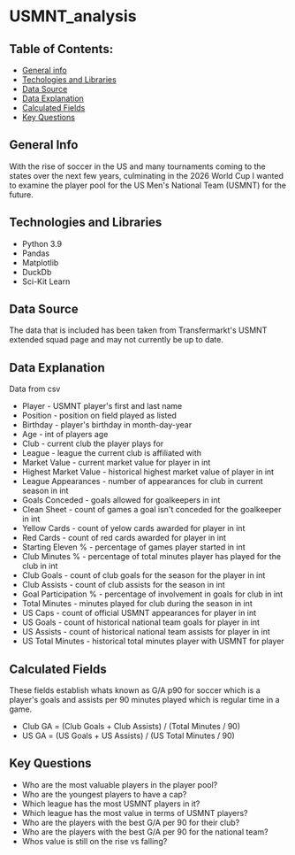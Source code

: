 # USMNT_analysis

## Table of Contents:
* [General info](#general-info)
* [Techologies and Libraries](#technologies-and-libraries)
* [Data Source](#data-source)
* [Data Explanation](#data-explanation)
* [Calculated Fields](#calculated-fields)
* [Key Questions](#key-questions)

## General Info
With the rise of soccer in the US and many tournaments coming to the states over the next few years, culminating in the 2026 World Cup I wanted to examine the player pool for the US Men's National Team (USMNT) for the future. 


## Technologies and Libraries

* Python 3.9
* Pandas
* Matplotlib
* DuckDb
* Sci-Kit Learn


## Data Source
 The data that is included has been taken from Transfermarkt's USMNT extended squad page and may not currently be up to date.


## Data Explanation
Data from csv
* Player - USMNT player's first and last name
* Position - position on field played as listed
* Birthday - player's birthday in month-day-year
* Age - int of players age
* Club - current club the player plays for
* League - league the current club is affiliated with
* Market Value - current market value for player in int
* Highest Market Value - historical highest market value of player in int
* League Appearances - number of appearances for club in current season in int
* Goals Conceded - goals allowed for goalkeepers in int
* Clean Sheet - count of games a goal isn't conceded for the goalkeeper in int
* Yellow Cards - count of yelow cards awarded for player in int
* Red Cards - count of red cards awarded for player in int
* Starting Eleven % - percentage of games player started in int
* Club Minutes % - percentage of total minutes player has played for the club in int
* Club Goals - count of club goals for the season for the player in int
* Club Assists - count of club assists for the season in int
* Goal Participation % - percentage of involvement in goals for club in int
* Total Minutes - minutes played for club during the season in int
* US Caps - count of official USMNT appearances for player in int
* US Goals - count of historical  national team goals for player in int
* US Assists - count of historical national team assists for player in int
* US Total Minutes - historical total minutes player with USMNT for player

## Calculated Fields
These fields establish whats known as G/A p90 for soccer which is a player's goals and assists per 90 minutes played which is regular time in a game.

* Club GA = (Club Goals + Club Assists) / (Total Minutes / 90)
* US GA = (US Goals + US Assists) / (US Total Minutes / 90)

## Key Questions
* Who are the most valuable players in the player pool?
* Who are the youngest players to have a cap?
* Which league has the most USMNT players in it?
* Which league has the most value in terms of USMNT players?
* Who are the players with the best G/A per 90 for their club?
* Who are the players with the best G/A per 90 for the national team?
* Whos value is still on the rise vs falling?


        